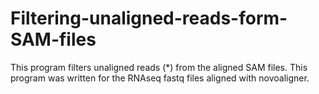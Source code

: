 # Filtering-unaligned-reads-form-SAM-files


This program filters unaligned reads (*) from the aligned SAM files. This program was written for the RNAseq fastq files aligned with novoaligner.



